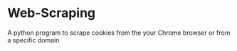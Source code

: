 # Web-Scraping
A python program to scrape cookies from the your Chrome browser or from a specific domain
